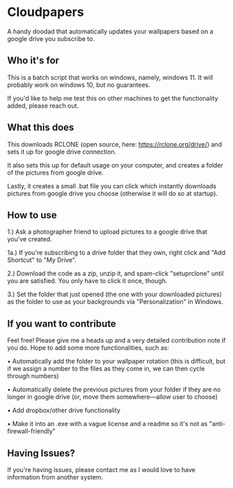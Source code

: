 # Cloudpapers 
A handy doodad that automatically updates your wallpapers based on a google drive you subscribe to.

## Who it's for
This is a batch script that works on windows, namely, windows 11. It will probably work on windows 10, but no guarantees. 

If you'd like to help me test this on other machines to get the functionality added, please reach out. 

## What this does
This downloads RCLONE (open source, here: https://rclone.org/drive/) and sets it up for google drive connection.

It also sets this up for default usage on your computer, and creates a folder of the pictures from google drive.

Lastly, it creates a small .bat file you can click which instantly downloads pictures from google drive you choose (otherwise it will do so at startup).

## How to use
1.) Ask a photographer friend to upload pictures to a google drive that you've created.

1a.) If you're subscribing to a drive folder that they own, right click and "Add Shortcut" to "My Drive".

2.) Download the code as a zip, unzip it, and spam-click "setuprclone" until you are satisfied. You only have to click it once, though.

3.) Set the folder that just opened (the one with your downloaded pictures) as the folder to use as your backgrounds via "Personalization" in Windows.

## If you want to contribute
Feel free! Please give me a heads up and a very detailed contribution note if you do. Hope to add some more functionalities, such as:

 • Automatically add the folder to your wallpaper rotation (this is difficult, but if we assign a number to the files as they come in, we can then cycle through numbers)
 
 • Automatically delete the previous pictures from your folder if they are no longer in google drive (or, move them somewhere—allow user to choose)
 
 • Add dropbox/other drive functionality 
 
 • Make it into an .exe with a vague license and a readme so it's not as "anti-firewall-friendly"
 
## Having Issues?
If you're having issues, please contact me as I would love to have information from another system.
